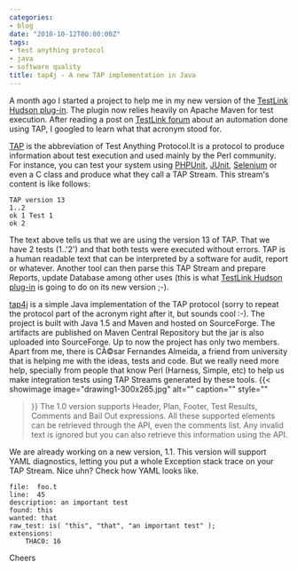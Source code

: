```yaml
---
categories:
- blog
date: "2010-10-12T00:00:00Z"
tags:
- test anything protocol
- java
- software quality
title: tap4j - A new TAP implementation in Java
---
```


A month ago I started a project to help me in my new version of the <a title="TestLink Hudson Plug-in" href="http://wiki.hudson-ci.org/display/HUDSON/TestLink+Plugin">TestLink Hudson plug-in</a>. The plugin now relies heavily on Apache Maven for test execution. After reading a post on <a title="TestLink Forum" href="http://www.teamst.org/forum/">TestLink forum</a> about an automation done using TAP, I googled to learn what that acronym stood for.

<a title="Test Anything Protocol" href="http://www.testanything.org">TAP</a> is the abbreviation of Test Anything Protocol.It is a protocol to produce information about test execution and used mainly by the Perl community. For instance, you can test your system using <a title="PHPUnit" href="www.phpunit.de">PHPUnit</a>, <a title="JUnit" href="http://www.junit.org">JUnit</a>, <a title="Selenium" href="http://www.seleniumhq.org">Selenium</a> or even a C class and produce what they call a TAP Stream. This stream's content is like follows:
```shell
TAP version 13
1..2
ok 1 Test 1
ok 2
```
The text above tells us that we are using the version 13 of TAP. That we have 2 tests (1..'2') and that both tests were executed without errors. TAP is a human readable text that can be interpreted by a software for audit, report or whatever. Another tool can then parse this TAP Stream and prepare Reports, update Database among other uses (this is what <a title="TestLink Hudson Plug-in" href="http://wiki.hudson-ci.org/display/HUDSON/TestLink+Plugin">TestLink Hudson plug-in</a> is going to do on its new version ;-).

<a title="tap4j" href="http://tap4j.sourceforge.net/">tap4j</a> is a simple Java implementation of the TAP protocol (sorry to repeat the protocol part of the acronym right after it, but sounds cool :-). The project is built with Java 1.5 and Maven and hosted on SourceForge. The artifacts are published on Maven Central Repository but the jar is also uploaded into SourceForge. Up to now the project has only two members. Apart from me, there is CÃ©sar Fernandes Almeida, a friend from university that is helping me with the ideas, tests and code. But we really need more help, specially from people that know Perl (Harness, Simple, etc) to help us make integration tests using TAP Streams generated by these tools.
{{< showimage
  image="drawing1-300x265.jpg"
  alt=""
  caption=""
  style=""
>}}
The 1.0 version supports Header, Plan, Footer, Test Results, Comments and Bail Out expressions. All these supported elements can be retrieved through the API, even the comments list. Any invalid text is ignored but you can also retrieve this information using the API.

We are already working on a new version, 1.1. This version will support YAML diagnostics, letting you put a whole Exception stack trace on your TAP Stream. Nice uhn? Check how YAML looks like.
```shell
file:  foo.t
line:  45
description: an important test
found: this
wanted: that
raw_test: is( "this", "that", "an important test" );
extensions:
    THAC0: 16
```
    
Cheers
